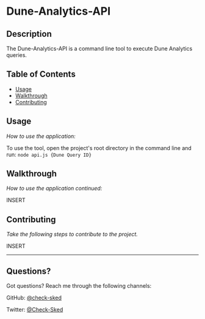 # Dune-Analytics-API

## Description

The Dune-Analytics-API is a command line tool to execute Dune Analytics queries.

## Table of Contents

- [Usage](#usage)
- [Walkthrough](#walkthrough)
- [Contributing](#contributing)

## Usage

_How to use the application:_

To use the tool, open the project's root directory in the command line and run: `node api.js {Dune Query ID}`

## Walkthrough

_How to use the application continued:_

INSERT

## Contributing

_Take the following steps to contribute to the project._

INSERT

---

## Questions?

Got questions? Reach me through the following channels:

GitHub: [@check-sked](https://api.github.com/users/check-sked)

Twitter: [@Check-Sked](https://twitter.com/Check_Sked)
